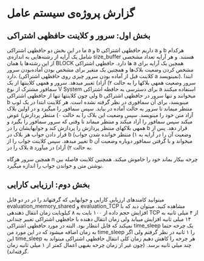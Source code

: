 # گزارش پروژه‌ی سیستم عامل

## بخش اول: سرور و کلاینت حافظهی اشتراکی
ما در این بخش دو حافظهی اشتراکی‌ a و b داریم حافظهی اشتراکی a و b هرکدام شامل یک آرایه از رشته‌هایی به اندازه‌ی
size_buffer هستند. و هر آرایه تعداد مشخصی از این رشته‌ها یا همان BLOCK ها دارد. حافظهی اشتراکی a همچین یک آرایه
برای مشخص کردن وضعیت بلاک‌ها و همچنین یک متغیر برای مشخص بودن آماده‌بودن سرور دارد. (کلاینت قبل از آماده بودن
سرور چیزی روی حافظهی اشتراکی a نمینویسد). ابتدا سرور وضعیت همهی بلاکها را به حالت ٢) آزاد) تغییر میدهد. سرور و
همهی کلاینتها از یک سمافور مشترک از نوع V System برای دسترسی به حافظه اشتراکی a استفاده میکنند ولی چون
کلاینتها تنها از حافظهی اشتراکی b میخوانند و تنها سرور در حافظهی اشتراکی b مینویسد، برای آن سمافوری در نظر گرفته
نشده است. هر کلاینت ابتدا در یک لوپ منتظر میماند تا سرور به حالت آماده در بیاید. سپس سمافور را میگیرد و در اولین بلاک
آزاد متن خود را مینویسد. سپس وضعیت این بلاک را به حالت ٠) منتظر پردازش) عوض میکند سپس سمافور را آزاد میکند و
منتظر میماند تا وقتی که سرور سمافور را بگیرد و همهی بلاکهای منتظر پردازش را پردازش کند و جوابهایشان را در b قرار
دهد. پس از قرار دادن جواب هر بلاک در b وضعیت آن را در آرایه به ١) منتظر خوانده شدن جواب) تغییر میدهد. سپس کلاینت
جواب را از b میخواند و با گرفتن سمافور دوباره وضعیت آن بلاک را در a به حالت ٢) آزاد) در میآورد.

همچین سرور هرگاه n چرخه بیکار بماند خود را خاموش میکند. همچنین کلاینت فاصله بین نوشتن متن و خواندن جواب را اندازه
میگیرد.

## بخش دوم: ارزیابی کارایی
میتوانید کامندهای ارزیابی کارایی و جوابهایی که گرفتهاند را در در دو فایل evaluation_memory_shared و
evaluation_TCP مشاهده کنید. میتوان دید که با افزایش حجم داده از ١٠٠ بایت به ٨ کیلوبایت زمان انتقال دهندهی TCP از ۴
میلی ثانیه به ١۴ میلی ثانیه افزایش مییابد ولی زمان انتقال دهنده با حافظهی اشتراکی تغییر چندانی نمیکند که قابل انتظار بود. البته
در مورد حافظهی اشتراکی time_sleep یک چرخه حتما به زمان اضافه میشود که در این مورد من time_sleep را ١ ثانیه
در نظر گرفتم ولی اگر این time_sleep هر چرخه را کاهش دهیم زمان کلی انتقال حافظهی اشتراکی میتواند به چند میلی ثانیه
برسد. (چون غیر از زمان چرخه بقیهی اعمال کمتر از ١ میلی ثانیه زمان گرفته‌اند).
